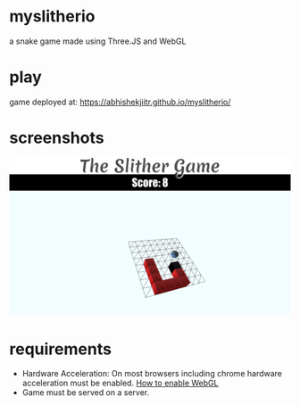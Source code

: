 # myslitherio
a snake game made using Three.JS and WebGL

# play
game deployed at: https://abhishekjiitr.github.io/myslitherio/

# screenshots
![](images/screenshot.png)

# requirements
+ Hardware Acceleration: On most browsers including chrome hardware acceleration must be enabled.
  [How to enable WebGL](http://askubuntu.com/questions/299345/how-to-enable-webgl-in-chrome-on-ubuntu)
+ Game must be served on a server.
